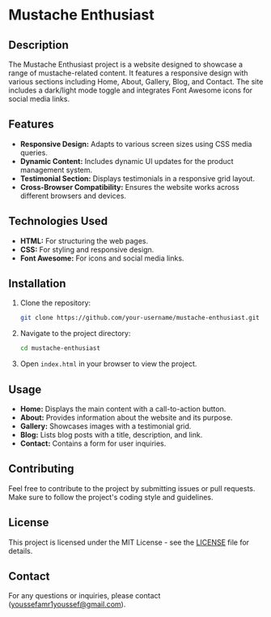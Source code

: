 # Mustache Enthusiast

## Description
The Mustache Enthusiast project is a website designed to showcase a range of mustache-related content. It features a responsive design with various sections including Home, About, Gallery, Blog, and Contact. The site includes a dark/light mode toggle and integrates Font Awesome icons for social media links.

## Features
- **Responsive Design:** Adapts to various screen sizes using CSS media queries.
- **Dynamic Content:** Includes dynamic UI updates for the product management system.
- **Testimonial Section:** Displays testimonials in a responsive grid layout.
- **Cross-Browser Compatibility:** Ensures the website works across different browsers and devices.

## Technologies Used
- **HTML:** For structuring the web pages.
- **CSS:** For styling and responsive design.
- **Font Awesome:** For icons and social media links.

## Installation
1. Clone the repository:
    ```bash
    git clone https://github.com/your-username/mustache-enthusiast.git
    ```
2. Navigate to the project directory:
    ```bash
    cd mustache-enthusiast
    ```
3. Open `index.html` in your browser to view the project.

## Usage
- **Home:** Displays the main content with a call-to-action button.
- **About:** Provides information about the website and its purpose.
- **Gallery:** Showcases images with a testimonial grid.
- **Blog:** Lists blog posts with a title, description, and link.
- **Contact:** Contains a form for user inquiries.

## Contributing
Feel free to contribute to the project by submitting issues or pull requests. Make sure to follow the project's coding style and guidelines.

## License
This project is licensed under the MIT License - see the [LICENSE](LICENSE) file for details.

## Contact
For any questions or inquiries, please contact (youssefamr1youssef@gmail.com).
